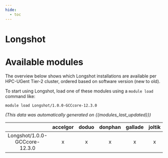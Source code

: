```yaml
---
hide:
  - toc
---
```


Longshot
========

# Available modules


The overview below shows which Longshot installations are available per HPC-UGent Tier-2 cluster, ordered based on software version (new to old).

To start using Longshot, load one of these modules using a `module load` command like:

```shell
module load Longshot/1.0.0-GCCcore-12.3.0
```

*(This data was automatically generated on {{modules_last_updated}})*  

| |accelgor|doduo|donphan|gallade|joltik|shinx|
| :---: | :---: | :---: | :---: | :---: | :---: | :---: |
|Longshot/1.0.0-GCCcore-12.3.0|x|x|x|x|x|x|
